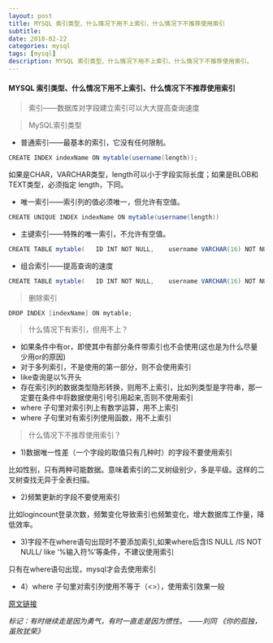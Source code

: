 ```yaml
---
layout: post
title: MYSQL 索引类型、什么情况下用不上索引、什么情况下不推荐使用索引
subtitle: 
date: 2018-02-22
categories: mysql
tags: [mysql]
description: MYSQL 索引类型、什么情况下用不上索引、什么情况下不推荐使用索引。
---
```


#### MYSQL 索引类型、什么情况下用不上索引、什么情况下不推荐使用索引

> 索引——数据库对字段建立索引可以大大提高查询速度


> MySQL索引类型

- 普通索引——最基本的索引，它没有任何限制。

```Java
CREATE INDEX indexName ON mytable(username(length));
```

如果是CHAR，VARCHAR类型，length可以小于字段实际长度；如果是BLOB和TEXT类型，必须指定 length，下同。

- 唯一索引——索引列的值必须唯一，但允许有空值。

```Java
CREATE UNIQUE INDEX indexName ON mytable(username(length)) 
```

- 主键索引——特殊的唯一索引，不允许有空值。

```Java
CREATE TABLE mytable(   ID INT NOT NULL,    username VARCHAR(16) NOT NULL,   PRIMARY KEY(ID)   );
```

- 组合索引——提高查询的速度


```Java
CREATE TABLE mytable(   ID INT NOT NULL,    username VARCHAR(16) NOT NULL,   city VARCHAR(50) NOT NULL,   age INT NOT NULL  );
```


> 删除索引

```Java
DROP INDEX [indexName] ON mytable;
```
> 什么情况下有索引，但用不上？

- 如果条件中有or，即使其中有部分条件带索引也不会使用(这也是为什么尽量少用or的原因)
- 对于多列索引，不是使用的第一部分，则不会使用索引
- like查询是以%开头
- 存在索引列的数据类型隐形转换，则用不上索引，比如列类型是字符串，那一定要在条件中将数据使用引号引用起来,否则不使用索引
- where 子句里对索引列上有数学运算，用不上索引
- where 子句里对有索引列使用函数，用不上索引

> 什么情况下不推荐使用索引？

- 1)数据唯一性差（一个字段的取值只有几种时）的字段不要使用索引

比如性别，只有两种可能数据。意味着索引的二叉树级别少，多是平级。这样的二叉树查找无异于全表扫描。

- 2)频繁更新的字段不要使用索引

比如logincount登录次数，频繁变化导致索引也频繁变化，增大数据库工作量，降低效率。

- 3)字段不在where语句出现时不要添加索引,如果where后含IS NULL /IS NOT NULL/ like ‘%输入符%’等条件，不建议使用索引

只有在where语句出现，mysql才会去使用索引

- 4）where 子句里对索引列使用不等于（<>），使用索引效果一般

[原文链接](
http://blog.csdn.net/kaka1121/article/details/53395628)

*标记：有时继续走是因为勇气，有时一直走是因为惯性。
——刘同 《你的孤独，虽败犹荣》*

